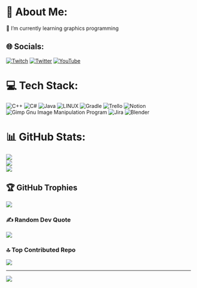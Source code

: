 # 💫 About Me:
🔭 I’m currently learning graphics programming<br>


## 🌐 Socials:
[![Twitch](https://img.shields.io/badge/Twitch-%239146FF.svg?logo=Twitch&logoColor=white)](https://twitch.tv/pixfri4) [![Twitter](https://img.shields.io/badge/Twitter-%231DA1F2.svg?logo=Twitter&logoColor=white)](https://twitter.com/pixfri4) [![YouTube](https://img.shields.io/badge/YouTube-%23FF0000.svg?logo=YouTube&logoColor=white)](https://youtube.com/@pixfri) 

# 💻 Tech Stack:
![C++](https://img.shields.io/badge/c++-%2300599C.svg?style=for-the-badge&logo=c%2B%2B&logoColor=white) ![C#](https://img.shields.io/badge/c%23-%23239120.svg?style=for-the-badge&logo=c-sharp&logoColor=white) ![Java](https://img.shields.io/badge/java-%23ED8B00.svg?style=for-the-badge&logo=java&logoColor=white) ![LINUX](https://img.shields.io/badge/Linux-FCC624?style=for-the-badge&logo=linux&logoColor=black) ![Gradle](https://img.shields.io/badge/Gradle-02303A.svg?style=for-the-badge&logo=Gradle&logoColor=white) ![Trello](https://img.shields.io/badge/Trello-%23026AA7.svg?style=for-the-badge&logo=Trello&logoColor=white) ![Notion](https://img.shields.io/badge/Notion-%23000000.svg?style=for-the-badge&logo=notion&logoColor=white) ![Gimp Gnu Image Manipulation Program](https://img.shields.io/badge/Gimp-657D8B?style=for-the-badge&logo=gimp&logoColor=FFFFFF) ![Jira](https://img.shields.io/badge/jira-%230A0FFF.svg?style=for-the-badge&logo=jira&logoColor=white) ![Blender](https://img.shields.io/badge/blender-%23F5792A.svg?style=for-the-badge&logo=blender&logoColor=white)
# 📊 GitHub Stats:
![](https://github-readme-stats.vercel.app/api?username=Pixfri&theme=gruvbox&hide_border=false&include_all_commits=false&count_private=true)<br/>
![](https://github-readme-streak-stats.herokuapp.com/?user=Pixfri&theme=gruvbox&hide_border=false)<br/>
![](https://github-readme-stats.vercel.app/api/top-langs/?username=Pixfri&theme=gruvbox&hide_border=false&include_all_commits=false&count_private=true&layout=compact)

## 🏆 GitHub Trophies
![](https://github-profile-trophy.vercel.app/?username=Pixfri&theme=gruvbox&no-frame=false&no-bg=false&margin-w=4)

### ✍️ Random Dev Quote
![](https://quotes-github-readme.vercel.app/api?type=horizontal&theme=gruvbox)

### 🔝 Top Contributed Repo
![](https://github-contributor-stats.vercel.app/api?username=Pixfri&limit=5&theme=gruvbox&combine_all_yearly_contributions=true)

---
[![](https://visitcount.itsvg.in/api?id=Pixfri&icon=0&color=2)](https://visitcount.itsvg.in)

<!-- Proudly created with GPRM ( https://gprm.itsvg.in ) -->
